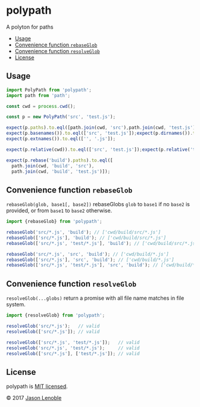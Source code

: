 # polypath

A polyton for paths

  * [Usage](#usage)
  * [Convenience function `rebaseGlob`](#convenience-function-rebaseglob)
  * [Convenience function `resolveGlob`](#convenience-function-resolveglob)
  * [License](#license)


## Usage

```js
import PolyPath from 'polypath';
import path from 'path';

const cwd = process.cwd();

const p = new PolyPath('src', 'test.js');

expect(p.paths).to.eql([path.join(cwd, 'src'),path.join(cwd, 'test.js')]);
expect(p.basenames()).to.eql(['src', 'test.js']);expect(p.dirnames()).to.eql([cwd, cwd]);
expect(p.extnames()).to.eql(['', '.js']);

expect(p.relative(cwd)).to.eql(['src', 'test.js']);expect(p.relative('test')).to.eql(['../src', '../test.js']);

expect(p.rebase('build').paths).to.eql([
  path.join(cwd, 'build', 'src'),
  path.join(cwd, 'build', 'test.js')]);
```

## Convenience function `rebaseGlob`

`rebaseGlob(glob, base1[, base2])` rebaseGlobs `glob` to `base1` if no `base2` is provided, or from `base1` to `base2` otherwise.

```js
import {rebaseGlob} from 'polypath';

rebaseGlob('src/*.js', 'build'); // ['cwd/build/src/*.js']
rebaseGlob(['src/*.js'], 'build'); // ['cwd/build/src/*.js']
rebaseGlob(['src/*.js', 'test/*.js'], 'build'); // ['cwd/build/src/*.js', 'cwd/build/test/*.js']

rebaseGlob('src/*.js', 'src', 'build'); // ['cwd/build/*.js']
rebaseGlob(['src/*.js'], 'src', 'build'); // ['cwd/build/*.js']
rebaseGlob(['src/*.js', 'test/*.js'], 'src', 'build'); // ['cwd/build/*.js', 'cwd/test/*.js']
```

## Convenience function `resolveGlob`

`resolveGlob(...globs)` return a promise with all file name matches in file system.

```js
import {resolveGlob} from 'polypath';

resolveGlob('src/*.js');   // valid
resolveGlob(['src/*.js']); // valid

resolveGlob(['src/*.js', 'test/*.js']);   // valid
resolveGlob('src/*.js', 'test/*.js');     // valid
resolveGlob(['src/*.js'], ['test/*.js']); // valid
```

## License

polypath is [MIT licensed](./LICENSE).

© 2017 [Jason Lenoble](mailto:jason.lenoble@gmail.com)

